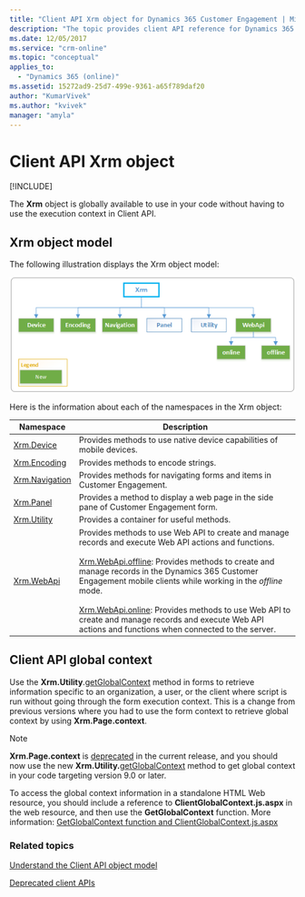```yaml
---
title: "Client API Xrm object for Dynamics 365 Customer Engagement | MicrosoftDocs"
description: "The topic provides client API reference for Dynamics 365."
ms.date: 12/05/2017
ms.service: "crm-online"
ms.topic: "conceptual"
applies_to: 
  - "Dynamics 365 (online)"
ms.assetid: 15272ad9-25d7-499e-9361-a65f789daf20
author: "KumarVivek"
ms.author: "kvivek"
manager: "amyla"
---
```


# Client API Xrm object

[!INCLUDE[](../../includes/cc_applies_to_update_9_0_0.md)]

The **Xrm** object is globally available to use in your code without having to use the execution context in Client API.

## Xrm object model 

The following illustration displays the Xrm object model:

![Xrm Object Model](../media/ClientAPI-XrmModel.png)

Here is the information about each of the namespaces in the Xrm object:

|Namespace  |Description  |
---------|---------------
|[Xrm.Device](reference/xrm-device.md)|Provides methods to use native device capabilities of mobile devices.|
|[Xrm.Encoding](reference/xrm-encoding.md)|Provides methods to encode strings.|
|[Xrm.Navigation](reference/xrm-navigation.md)|Provides methods for navigating forms and items in Customer Engagement.|
|[Xrm.Panel](reference/xrm-panel.md)|Provides a method to display a web page in the side pane of Customer Engagement form.|
|[Xrm.Utility](reference/xrm-utility.md)|Provides a container for useful methods.|
|[Xrm.WebApi](reference/xrm-webapi.md)|Provides methods to use Web API to create and manage records and execute Web API actions and functions.<br/><br/>[Xrm.WebApi.offline](reference/xrm-webapi/offline.md): Provides methods to create and manage records in the Dynamics 365 Customer Engagement mobile clients while working in the *offline* mode.<br/><br/>[Xrm.WebApi.online](reference/xrm-webapi/online.md): Provides methods to use Web API to create and manage records and execute Web API actions and functions when connected to the server.|

## Client API global context

Use the **Xrm.Utility**.[getGlobalContext](reference/xrm-utility/getGlobalContext.md) method in forms to retrieve information specific to an organization, a user, or the client where script is run without going through the form execution context. This is a change from previous versions where you had to use the form context to retrieve global context by using **Xrm.Page.context**.

> [!NOTE]
> **Xrm.Page.context** is [deprecated](/dynamics365/get-started/whats-new/customer-engagement/important-changes-coming#some-client-apis-are-deprecated) in the current release, and you should now use the new **Xrm.Utility.**[getGlobalContext](reference/xrm-utility/getGlobalContext.md) method to get global context in your code targeting version 9.0 or later. 

To access the global context information in a standalone HTML Web resource, you should include a reference to **ClientGlobalContext.js.aspx** in the web resource, and then use the **GetGlobalContext** function. More information: [GetGlobalContext function and ClientGlobalContext.js.aspx](reference/GetGlobalContext-ClientGlobalContext.js.aspx.md)

### Related topics

[Understand the Client API object model](understand-clientapi-object-model.md)

[Deprecated client APIs](/dynamics365/get-started/whats-new/customer-engagement/important-changes-coming#some-client-apis-are-deprecated)